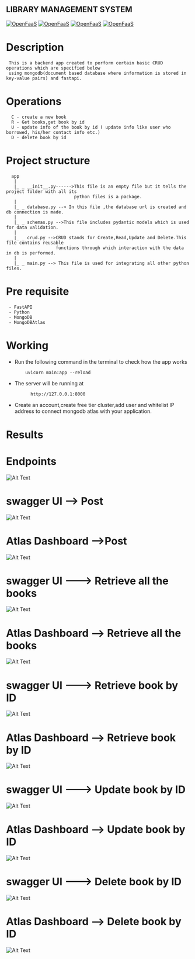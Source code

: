 ## LIBRARY MANAGEMENT SYSTEM

[![OpenFaaS](https://img.shields.io/badge/Database-Mongodb-darkblue.svg)](https://www.openfaas.com)
[![OpenFaaS](https://img.shields.io/badge/API-FastAPI-darkgreen.svg)](https://www.openfaas.com)
[![OpenFaaS](https://img.shields.io/badge/Language-Python-purple.svg)](https://www.openfaas.com)
[![OpenFaaS](https://img.shields.io/badge/Cloud-MongodbAtlas-brown.svg)](https://www.openfaas.com)


# Description
     This is a backend app created to perform certain basic CRUD operations which are specified below 
     using mongodb(document based database where information is stored in key-value pairs) and fastapi.
       
# Operations
      C - create a new book
      R - Get books,get book by id
      U - update info of the book by id ( update info like user who borrowed, his/her contact info etc.)
      D - delete book by id
 # Project structure
      app 
       |
       |_ _ __init__.py------>This file is an empty file but it tells the project folder with all its 
                              python files is a package.
       |
       |_ _ database.py --> In this file ,the database url is created and db connection is made.
       |
       |_ _ schemas.py -->This file includes pydantic models which is used for data validation.
       |
       |_ _ crud.py -->CRUD stands for Create,Read,Update and Delete.This file contains reusable 
                       functions through which interaction with the data in db is performed.
       |
       |_ _ main.py --> This file is used for integrating all other python files.
       
       
   # Pre requisite
     - FastAPI
     - Python
     - MongoDB
     - MongoDBAtlas
     
   # Working
   
   - Run the following command in the terminal to check how the app works

      ```
          uvicorn main:app --reload
      ```
   - The server will be running at
 
      ```
            http://127.0.0.1:8000
      ```
   - Create an account,create free tier cluster,add user and whitelist IP address to connect mongodb atlas with your application.
   
   # Results 
   
   # Endpoints
   
   ![Alt Text](https://github.com/heera0410/Dummy/blob/master/app/screenshots/endpoints.png)
   
   # swagger UI --> Post
   
   ![Alt Text](https://github.com/heera0410/Dummy/blob/master/app/screenshots/post.png)
 
   # Atlas Dashboard -->Post
   
   ![Alt Text](https://github.com/heera0410/Dummy/blob/master/app/screenshots/post1.png)
   
   # swagger UI ---> Retrieve all the books
   
   ![Alt Text](https://github.com/heera0410/Dummy/blob/master/app/screenshots/retrieve_all1.png)
   
   # Atlas Dashboard --> Retrieve all the books
   
   ![Alt Text](https://github.com/heera0410/Dummy/blob/master/app/screenshots/retrieve_all.png)
   
   # swagger UI ---> Retrieve book by ID
   
   ![Alt Text](https://github.com/heera0410/Dummy/blob/master/app/screenshots/retrieve_by_id.png)
   
   # Atlas Dashboard --> Retrieve book by ID
   
   ![Alt Text](https://github.com/heera0410/Dummy/blob/master/app/screenshots/retrieve_by_id1.png)
   
   # swagger UI ---> Update book by ID
   
   ![Alt Text](https://github.com/heera0410/Dummy/blob/master/app/screenshots/update.png)
   
   # Atlas Dashboard --> Update book by ID
   
   ![Alt Text](https://github.com/heera0410/Dummy/blob/master/app/screenshots/update1.png)
   
   # swagger UI ---> Delete book by ID
   
   ![Alt Text](https://github.com/heera0410/Dummy/blob/master/app/screenshots/delete.png)
   
   # Atlas Dashboard --> Delete book by ID
   
   ![Alt Text](https://github.com/heera0410/Dummy/blob/master/app/screenshots/delete1.png)
   
   
   
   
   
   
   
   
   
   
   
   
   
   
   
       
   
       


